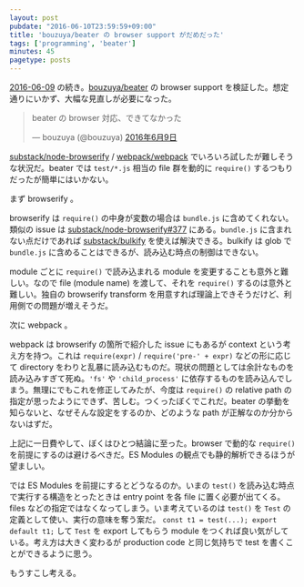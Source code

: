 ```yaml
---
layout: post
pubdate: "2016-06-10T23:59:59+09:00"
title: 'bouzuya/beater の browser support がだめだった'
tags: ['programming', 'beater']
minutes: 45
pagetype: posts
---
```

[2016-06-09][] の続き。[bouzuya/beater][] の browser support を検証した。想定通りにいかず、大幅な見直しが必要になった。

<blockquote class="twitter-tweet" data-lang="ja"><p lang="ja" dir="ltr">beater の browser 対応、できてなかった</p>&mdash; bouzuya (@bouzuya) <a href="https://twitter.com/bouzuya/status/741053851139072000">2016年6月9日</a></blockquote>
<script async src="//platform.twitter.com/widgets.js" charset="utf-8"></script>

[substack/node-browserify][] / [webpack/webpack][] でいろいろ試したが難しそうな状況だ。beater では `test/*.js` 相当の file 群を動的に `require()` するつもりだったが簡単にはいかない。

まず browserify 。

browserify は `require()` の中身が変数の場合は `bundle.js` に含めてくれない。類似の issue は [substack/node-browserify#377](https://github.com/substack/node-browserify/issues/377) にある。`bundle.js` に含まれない点だけであれば [substack/bulkify][] を使えば解決できる。bulkify は glob で `bundle.js` に含めることはできるが、読み込む時点の制御はできない。

module ごとに `require()` で読み込まれる module を変更することも意外と難しい。なので file (module name) を渡して、それを `require()` するのは意外と難しい。独自の browserify transform を用意すれば理論上できそうだけど、利用側での問題が増えそうだ。

次に webpack 。

webpack は browserify の箇所で紹介した issue にもあるが context という考え方を持つ。これは `require(expr)` / `require('pre-' + expr)` などの形に応じて directory をわりと乱暴に読み込むものだ。現状の問題としては余計なものを読み込みすぎて死ぬ。`'fs'` や `'child_process'` に依存するものを読み込んでしまう。無理にでもこれを修正してみたが、今度は `require()` の relative path の指定が思ったようにできず、苦しむ。つくったぼくでこれだ。beater の挙動を知らないと、なぜそんな設定をするのか、どのような path が正解なのか分からないはずだ。

上記に一日費やして、ぼくはひとつ結論に至った。browser で動的な `require()` を前提にするのは避けるべきだ。ES Modules の観点でも静的解析できるほうが望ましい。

では ES Modules を前提にするとどうなるのか。いまの `test()` を読み込む時点で実行する構造をとったときは entry point を各 file に置く必要が出てくる。files などの指定ではなくなってしまう。いま考えているのは `test()` を `Test` の定義として使い、実行の意味を奪う案だ。 `const t1 = test(...); export default t1;` して `Test` を export してもらう module をつくれば良い気がしている。考え方は大きく変わるが production code と同じ気持ちで test を書くことができるように思う。

もうすこし考える。

[2016-06-09]: http://blog.bouzuya.net/2016/06/09/
[bouzuya/beater]: https://github.com/bouzuya/beater
[substack/bulkify]: https://github.com/substack/bulkify
[substack/node-browserify]: https://github.com/substack/node-browserify
[webpack/webpack]: https://github.com/webpack/webpack
